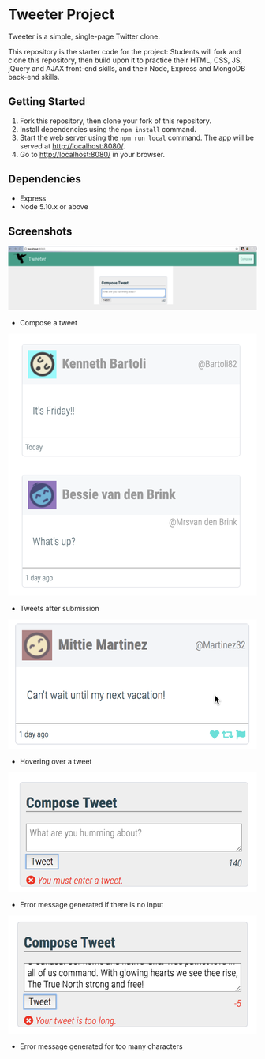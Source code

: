 # Tweeter Project

Tweeter is a simple, single-page Twitter clone.

This repository is the starter code for the project: Students will fork and clone this repository, then build upon it to practice their HTML, CSS, JS, jQuery and AJAX front-end skills, and their Node, Express and MongoDB back-end skills.

## Getting Started

1. Fork this repository, then clone your fork of this repository.
2. Install dependencies using the `npm install` command.
3. Start the web server using the `npm run local` command. The app will be served at <http://localhost:8080/>.
4. Go to <http://localhost:8080/> in your browser.

## Dependencies

- Express
- Node 5.10.x or above

## Screenshots

!["Compose a tweet"](https://github.com/hellocathleen/tweeter/blob/master/docs/Compose.png?raw=true)
- Compose a tweet


!["Tweets"](https://github.com/hellocathleen/tweeter/blob/master/docs/Tweets%20after%20submission.png?raw=true)
- Tweets after submission


!["Hovering over a tweet"](https://github.com/hellocathleen/tweeter/blob/master/docs/Hover-tweet2.png?raw=true) 
- Hovering over a tweet


!["Error message generated if there is no input"](https://github.com/hellocathleen/tweeter/blob/master/docs/Error1.png?raw=true)
- Error message generated if there is no input


!["Error message generated for too many characters"](https://github.com/hellocathleen/tweeter/blob/master/docs/Error2.png?raw=true)
- Error message generated for too many characters